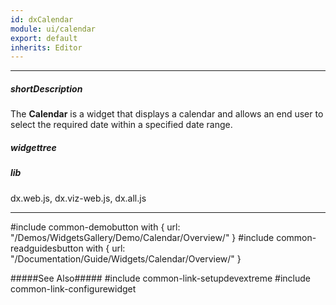 ```yaml
---
id: dxCalendar
module: ui/calendar
export: default
inherits: Editor
---
```

---
##### shortDescription
The **Calendar** is a widget that displays a calendar and allows an end user to select the required date within a specified date range.

##### widgettree

##### lib
dx.web.js, dx.viz-web.js, dx.all.js

---
#include common-demobutton with {
    url: "/Demos/WidgetsGallery/Demo/Calendar/Overview/"
}
#include common-readguidesbutton with {
    url: "/Documentation/Guide/Widgets/Calendar/Overview/"
}

#####See Also#####
#include common-link-setupdevextreme
#include common-link-configurewidget
